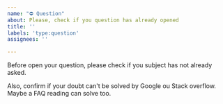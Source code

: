 ```yaml
---
name: "⛔ Question"
about: Please, check if you question has already opened
title: ''
labels: 'type:question'
assignees: ''

---
```


Before open your question, please check if you subject has not already asked.

Also, confirm if your doubt can't be solved by Google ou Stack overflow. Maybe a FAQ reading can solve too.
